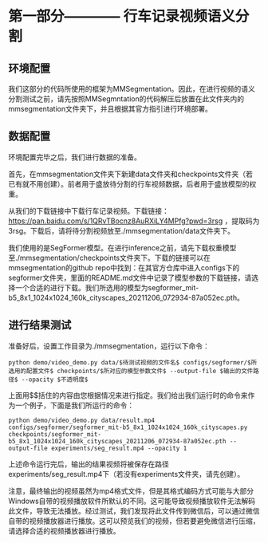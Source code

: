 # 第一部分———— 行车记录视频语义分割
## 环境配置
我们这部分的代码所使用的框架为MMSegmentation。因此，在进行视频的语义分割测试之前，请先按照MMSegmntation的代码解压后放置在此文件夹内的mmsegmentation文件夹下，并且根据其官方指引进行环境部署。
## 数据配置
环境配置完毕之后，我们进行数据的准备。
  
首先，在mmsegmentation文件夹下新建data文件夹和checkpoints文件夹（若已有就不用创建）。前者用于盛放待分割的行车视频数据，后者用于盛放模型的权重。
  
从我们的下载链接中下载行车记录视频。下载链接：https://pan.baidu.com/s/1QRvTBocnz8AuRXiLY4MPfg?pwd=3rsg ，提取码为3rsg。下载后，请将待分割视频放至./mmsegmentation/data文件夹下。
  
我们使用的是SegFormer模型。在进行inference之前，请先下载权重模型至./mmsegmentation/checkpoints文件夹下。下载的链接可以在mmsegmentation的github repo中找到：在其官方仓库中进入configs下的segformer文件夹，里面的README.md文件中记录了模型参数的下载链接，请选择一个合适的进行下载。我们所选用的模型为segformer_mit-b5_8x1_1024x1024_160k_cityscapes_20211206_072934-87a052ec.pth。
  
## 进行结果测试
准备好后，设置工作目录为./mmsegmentation，运行以下命令：
  
```
python demo/video_demo.py data/$待测试视频的文件名$ configs/segformer/$所选用的配置文件$ checkpoints/$所对应的模型参数文件$ --output-file $输出的文件路径$ --opacity $不透明度$
```
  
上面用$$括住的内容由您根据情况来进行指定。我们给出我们运行时的命令来作为一个例子，下面是我们所运行的命令：
  
```
python demo/video_demo.py data/result.mp4 configs/segformer/segformer_mit-b5_8x1_1024x1024_160k_cityscapes.py checkpoints/segformer_mit-b5_8x1_1024x1024_160k_cityscapes_20211206_072934-87a052ec.pth --output-file experiments/seg_result.mp4 --opacity 1
```
  
上述命令运行完后，输出的结果视频将被保存在路径 experiments/seg_result.mp4下（若没有experiments文件夹，请先创建）。
  
注意，最终输出的视频虽然为mp4格式文件，但是其格式编码方式可能与大部分Windows自带的视频播放软件所默认的不同。这可能导致视频播放软件无法解码此文件，导致无法播放。经过测试，我们发现将此文件传到微信后，可以通过微信自带的视频播放器进行播放。这可以预览我们的视频，但若要避免微信进行压缩，请选择合适的视频播放器进行播放。

